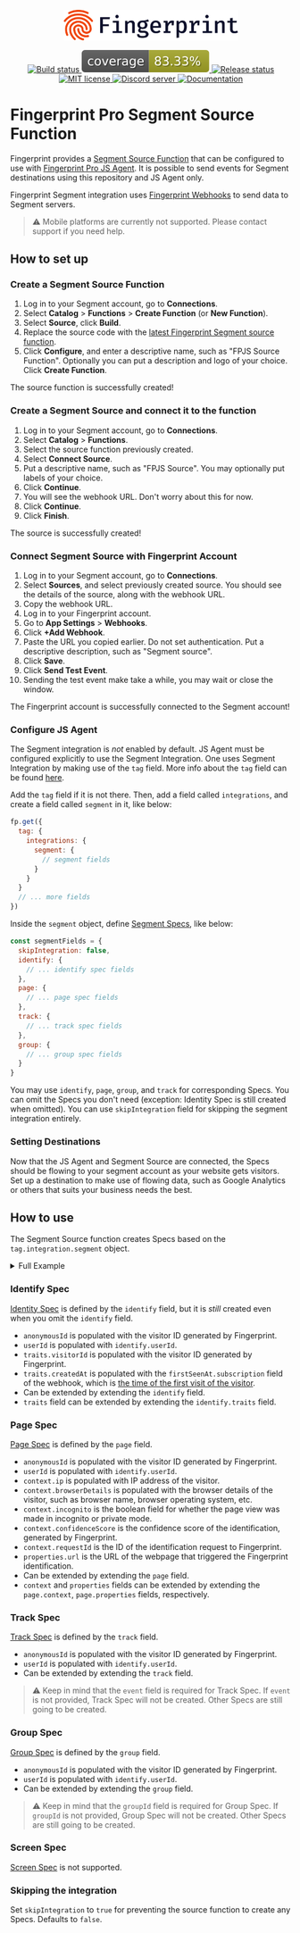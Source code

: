 <p align="center">
  <a href="https://fingerprint.com">
    <picture>
     <source media="(prefers-color-scheme: dark)" srcset="https://raw.githubusercontent.com/fingerprintjs/home/main/resources/logo_light.svg" />
     <source media="(prefers-color-scheme: light)" srcset="https://raw.githubusercontent.com/fingerprintjs/home/main/resources/logo_dark.svg" />
     <img src="https://raw.githubusercontent.com/fingerprintjs/home/main/resources/logo_dark.svg" alt="Fingerprint logo" width="312px" />
   </picture>
  </a>
</p>
<p align="center">
  <a href="https://github.com/fingerprintjs/fingerprint-pro-segment-source-function/actions/workflows/build.yml">
    <img src="https://github.com/fingerprintjs/fingerprint-pro-segment-source-function/actions/workflows/build.yml/badge.svg" alt="Build status">
  </a>
  <a href="https://fingerprintjs.github.io/fingerprint-pro-segment-source-function/coverage">
    <img src="https://raw.githubusercontent.com/fingerprintjs/fingerprint-pro-segment-source-function/gh-pages/coverage/badges.svg" alt="coverage">
  </a>
  <a href="https://github.com/fingerprintjs/fingerprint-pro-segment-source-function/actions/workflows/release.yml">
    <img src="https://github.com/fingerprintjs/fingerprint-pro-segment-source-function/actions/workflows/release.yml/badge.svg" alt="Release status">
  </a>
  <a href="https://opensource.org/licenses/MIT">
    <img src="https://img.shields.io/:license-mit-blue.svg" alt="MIT license">
  </a>
  <a href="https://discord.gg/39EpE2neBg">
    <img src="https://img.shields.io/discord/852099967190433792?style=logo&label=Discord&logo=Discord&logoColor=white" alt="Discord server">
  </a>
   <a href="https://fingerprintjs.github.io/fingerprint-pro-segment-source-function/docs/">
     <img src="https://img.shields.io/badge/-Documentation-green" alt="Documentation">
   </a>
</p>

# Fingerprint Pro Segment Source Function

Fingerprint provides a [Segment Source Function](https://Segment.com/docs/connections/functions/source-functions/) that can be configured to use with [Fingerprint Pro JS Agent](https://dev.fingerprint.com/docs/js-agent).
It is possible to send events for Segment destinations using this repository and JS Agent only.

Fingerprint Segment integration uses [Fingerprint Webhooks](https://dev.fingerprint.com/docs/webhooks) to send data to Segment servers.

> :warning: Mobile platforms are currently not supported. Please contact support if you need help.

## How to set up

### Create a Segment Source Function

1. Log in to your Segment account, go to **Connections**.
2. Select **Catalog** > **Functions** > **Create Function** (or **New Function**).
3. Select **Source**, click **Build**.
4. Replace the source code with the [latest Fingerprint Segment source function](https://github.com/fingerprintjs/fingerprint-pro-segment-source-function/releases/latest/download/fingerprint-pro-segment-source-function.js).
5. Click **Configure**, and enter a descriptive name, such as "FPJS Source Function".
Optionally you can put a description and logo of your choice. Click **Create Function**.

The source function is successfully created!

### Create a Segment Source and connect it to the function

1. Log in to your Segment account, go to **Connections**.
2. Select **Catalog** > **Functions**.
3. Select the source function previously created.
4. Select **Connect Source**.
5. Put a descriptive name, such as "FPJS Source". You may optionally put labels of your choice.
6. Click **Continue**.
7. You will see the webhook URL. Don't worry about this for now.
8. Click **Continue**.
9. Click **Finish**.

The source is successfully created!

### Connect Segment Source with Fingerprint Account

1. Log in to your Segment account, go to **Connections**.
2. Select **Sources**, and select previously created source. You should see the details of the source, along with the webhook URL.
3. Copy the webhook URL.
4. Log in to your Fingerprint account.
5. Go to **App Settings** > **Webhooks**.
6. Click **+Add Webhook**.
7. Paste the URL you copied earlier. Do not set authentication. Put a descriptive description, such as "Segment source".
8. Click **Save**.
9. Click **Send Test Event**.
10. Sending the test event make take a while, you may wait or close the window.

The Fingerprint account is successfully connected to the Segment account!

### Configure JS Agent

The Segment integration is _not_ enabled by default. JS Agent must be configured explicitly to use the Segment Integration.
One uses Segment Integration by making use of the `tag` field. More info about the `tag` field can be found [here](https://dev.fingerprint.com/docs/js-agent#tag).

Add the `tag` field if it is not there. Then, add a field called `integrations`, and create a field called `segment` in it, like below:
```javascript
fp.get({
  tag: {
    integrations: {
      segment: {
        // segment fields
      }
    }
  }
  // ... more fields
})
```
Inside the `segment` object, define [Segment Specs](https://segment.com/docs/connections/spec/), like below:

```javascript
const segmentFields = {
  skipIntegration: false,
  identify: {
    // ... identify spec fields
  },
  page: {
    // ... page spec fields
  },
  track: {
    // ... track spec fields
  },
  group: {
    // ... group spec fields
  }
}
```
You may use `identify`, `page`, `group`, and `track` for corresponding Specs. 
You can omit the Specs you don't need (exception: Identity Spec is still created when omitted). You can use `skipIntegration` field for skipping the segment integration entirely.

### Setting Destinations

Now that the JS Agent and Segment Source are connected, the Specs should be flowing to 
your segment account as your website gets visitors. Set up a destination to make use of flowing data, such as Google Analytics or others that suits
your business needs the best. 

## How to use

The Segment Source function creates Specs based on the `tag.integration.segment` object.

<details>
<summary>Full Example</summary>

```javascript
fp.get({
  tag: {
    integrations: {
      segment: {
        skipIntegration: false,
        identify: {
          userId: 'someUserId',
          traits: {
            name: 'Jon Doe',
            email: 'jondoe@example.com',
            plan: 'free',
            logins: 12,
            address: {
              street: 'street1',
              city: 'city1',
              state: 'state1',
            },
          },
        },
        page: {
          category: 'Account',
          name: 'Update Password',
          context: {
            ip: '8.8.8.8',
            userAgent: 'Mozilla'
          },
          properties: {
            path: '/account/password',
            referrer: '/account/home',
            search: 'debug=true&testParam=123',
            title: 'Appify - Update Account Password',
            url: 'https://appify.dev/account/password',
            keywords: [
              'password',
              'update',
              'account',
              'change'
            ]
          }
        },
        track: {
          event: 'Plan Updated',
          properties: {
            revenue: '19.99',
            currency: 'USD',
            value: '19.99'
          }
        },
        group: {
          groupId: '0e8c78ea9d97a7b8185e8632',
          traits: {
            name: 'Fingerprint',
            industry: 'Tech',
            employees: 110,
            plan: 'enterprise',
            "total billed": 12000,
            website: 'fingerprint.com',
            address: {
              city: 'New York',
              country: 'USA',
              postalCode: '32320',
              state: 'New York',
              street: '5th Ave'
            },
            avatar: 'https://fingerprint.com/favicon.ico',
            description: 'A Fingerprinting company',
            email: 'support@fingerprint.com',
            id: '0e8c78ea9d97a7b8185e8632'
          }
        }
      }
    }
  }
  // ... more fields
})
```
</details>

### Identify Spec

[Identity Spec](https://segment.com/docs/connections/spec/identify/) is defined by the `identify` field, but it is _still_ created even when you omit the `identify` field.

- `anonymousId` is populated with the visitor ID generated by Fingerprint.
- `userId` is populated with `identify.userId`.
- `traits.visitorId` is populated with the visitor ID generated by Fingerprint.
- `traits.createdAt` is populated with the `firstSeenAt.subscription` field of the webhook, which is [the time of the first visit of the visitor](https://dev.fingerprint.com/docs/useful-timestamps#definitions).
- Can be extended by extending the `identify` field.
- `traits` field can be extended by extending the `identify.traits` field.

### Page Spec

[Page Spec](https://segment.com/docs/connections/spec/page/) is defined by the `page` field.

- `anonymousId` is populated with the visitor ID generated by Fingerprint.
- `userId` is populated with `identify.userId`.
- `context.ip` is populated with IP address of the visitor.
- `context.browserDetails` is populated with the browser details of the visitor, such as browser name, browser operating system, etc.
- `context.incognito` is the boolean field for whether the page view was made in incognito or private mode.
- `context.confidenceScore` is the confidence score of the identification, generated by Fingerprint.
- `context.requestId` is the ID of the identification request to Fingerprint.
- `properties.url` is the URL of the webpage that triggered the Fingerprint identification.
- Can be extended by extending the `page` field.
- `context` and `properties` fields can be extended by extending the `page.context`, `page.properties` fields, respectively.

### Track Spec

[Track Spec](https://segment.com/docs/connections/spec/track/) is defined by the `track` field.

- `anonymousId` is populated with the visitor ID generated by Fingerprint.
- `userId` is populated with `identify.userId`.
- Can be extended by extending the `track` field.

> :warning: Keep in mind that the `event` field is required for Track Spec. If `event` is not provided, Track Spec will not be created. Other Specs are still going to be created.

### Group Spec

[Group Spec](https://segment.com/docs/connections/spec/group/) is defined by the `group` field.

- `anonymousId` is populated with the visitor ID generated by Fingerprint.
- `userId` is populated with `identify.userId`.
- Can be extended by extending the `group` field.

> :warning: Keep in mind that the `groupId` field is required for Group Spec. If `groupId` is not provided, Group Spec will not be created. Other Specs are still going to be created.

### Screen Spec

[Screen Spec](https://segment.com/docs/connections/spec/screen/) is not supported.

### Skipping the integration

Set `skipIntegration` to `true` for preventing the source function to create any Specs. Defaults to `false`.
